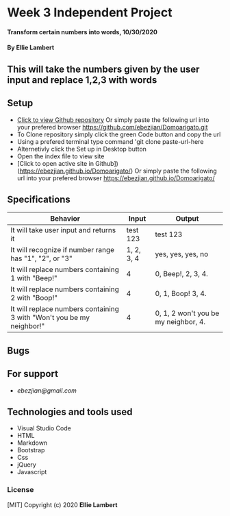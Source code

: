 # **Week 3 Independent Project**

#### Transform certain numbers into words, 10/30/2020

#### **By Ellie Lambert**

## This will take the numbers given by the user input and replace 1,2,3 with words

## Setup

- [Click to view Github repository](https://github.com/ebezjian/Domoarigato.git) Or simply paste the following url into your prefered browser https://github.com/ebezjian/Domoarigato.git
- To Clone repository simply click the green Code button and copy the url
- Using a prefered terminal type command 'git clone paste-url-here
- Alternetivly click the Set up in Desktop button
- Open the index file to view site
- [Click to open active site in Github]) (https://ebezjian.github.io/Domoarigato/) Or simply paste the following url into your prefered browser  https://ebezjian.github.io/Domoarigato/

## Specifications

| Behavior                                                        | Input     | Output    |
| --------------------------------------------------------------- | --------- | --------- |
| It will take user input and returns it | test 123 | test 123 |
| It will recognize if number range has "1", "2", or "3" | 1, 2, 3, 4 | yes, yes, yes, no |
| It will replace numbers containing 1 with "Beep!" | 4 | 0, Beep!, 2, 3, 4.|
| It will replace numbers containing 2 with "Boop!" | 4 | 0, 1, Boop! 3, 4.|
| It will replace numbers containing 3 with "Won't you be my neighbor!" | 4 | 0, 1, 2 won't you be my neighbor, 4.|


## Bugs



## For support

* _ebezjian@gmail.com_


## Technologies and tools used

- Visual Studio Code
- HTML
- Markdown
- Bootstrap
- Css
- jQuery
- Javascript

### License

[MIT] Copyright (c) 2020 **Ellie Lambert**